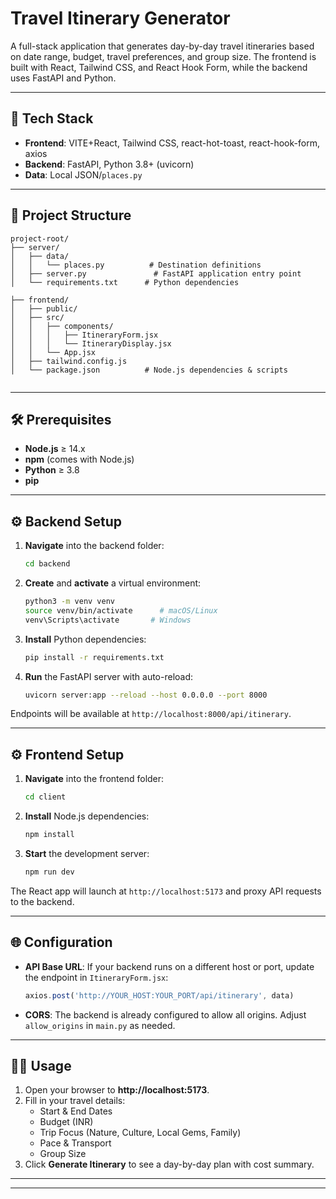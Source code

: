 # Travel Itinerary Generator

A full-stack application that generates day-by-day travel itineraries based on date range, budget, travel preferences, and group size. The frontend is built with React, Tailwind CSS, and React Hook Form, while the backend uses FastAPI and Python.

---

## 🚀 Tech Stack

- **Frontend**: VITE+React, Tailwind CSS, react-hot-toast, react-hook-form, axios
- **Backend**: FastAPI, Python 3.8+ (uvicorn)
- **Data**: Local JSON/`places.py`

---

## 📁 Project Structure

```
project-root/
├── server/
│   ├── data/
│   │   └── places.py          # Destination definitions
│   ├── server.py               # FastAPI application entry point
│   └── requirements.txt      # Python dependencies

├── frontend/
│   ├── public/
│   ├── src/
│   │   ├── components/
│   │   │   ├── ItineraryForm.jsx
│   │   │   └── ItineraryDisplay.jsx
│   │   └── App.jsx
│   ├── tailwind.config.js
│   └── package.json          # Node.js dependencies & scripts


```

---

## 🛠 Prerequisites

- **Node.js** ≥ 14.x
- **npm** (comes with Node.js)
- **Python** ≥ 3.8
- **pip**

---

## ⚙️ Backend Setup

1. **Navigate** into the backend folder:
   ```bash
   cd backend
   ```

2. **Create** and **activate** a virtual environment:
   ```bash
   python3 -m venv venv
   source venv/bin/activate      # macOS/Linux
   venv\Scripts\activate       # Windows
   ```

3. **Install** Python dependencies:
   ```bash
   pip install -r requirements.txt
   ```

4. **Run** the FastAPI server with auto-reload:
   ```bash
   uvicorn server:app --reload --host 0.0.0.0 --port 8000
   ```

Endpoints will be available at `http://localhost:8000/api/itinerary`.

---

## ⚙️ Frontend Setup

1. **Navigate** into the frontend folder:
   ```bash
   cd client
   ```

2. **Install** Node.js dependencies:
   ```bash
   npm install
   ```

3. **Start** the development server:
   ```bash
   npm run dev
   ```

The React app will launch at `http://localhost:5173` and proxy API requests to the backend.

---

## 🌐 Configuration

- **API Base URL**: If your backend runs on a different host or port, update the endpoint in `ItineraryForm.jsx`:
  ```js
  axios.post('http://YOUR_HOST:YOUR_PORT/api/itinerary', data)
  ```

- **CORS**: The backend is already configured to allow all origins. Adjust `allow_origins` in `main.py` as needed.

---

## 🏃‍♂️ Usage

1. Open your browser to **http://localhost:5173**.
2. Fill in your travel details:
   - Start & End Dates
   - Budget (INR)
   - Trip Focus (Nature, Culture, Local Gems, Family)
   - Pace & Transport
   - Group Size
3. Click **Generate Itinerary** to see a day-by-day plan with cost summary.

---


---



